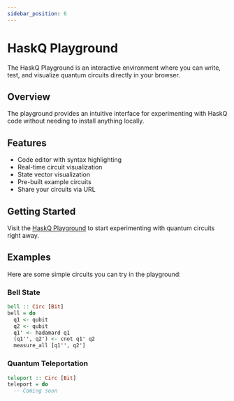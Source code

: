 ```yaml
---
sidebar_position: 6
---
```


# HaskQ Playground

The HaskQ Playground is an interactive environment where you can write, test, and visualize quantum circuits directly in your browser.

## Overview

The playground provides an intuitive interface for experimenting with HaskQ code without needing to install anything locally.

## Features

- Code editor with syntax highlighting
- Real-time circuit visualization
- State vector visualization
- Pre-built example circuits
- Share your circuits via URL

## Getting Started

Visit the [HaskQ Playground](http://localhost:3003/playground) to start experimenting with quantum circuits right away.

## Examples

Here are some simple circuits you can try in the playground:

### Bell State

```haskell
bell :: Circ [Bit]
bell = do
  q1 <- qubit
  q2 <- qubit
  q1' <- hadamard q1
  (q1'', q2') <- cnot q1' q2
  measure_all [q1'', q2']
```

### Quantum Teleportation

```haskell
teleport :: Circ [Bit]
teleport = do
  -- Coming soon
``` 
